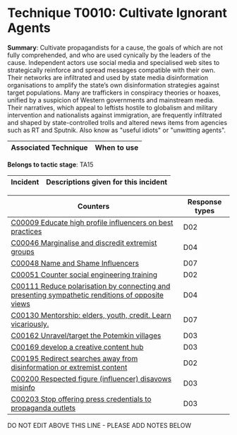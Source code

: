 # Technique T0010: Cultivate Ignorant Agents

**Summary**: Cultivate propagandists for a cause, the goals of which are not fully comprehended, and who are used cynically by the leaders of the cause. Independent actors use social media and specialised web sites to strategically reinforce and spread messages compatible with their own. Their networks are infiltrated and used by state media disinformation organisations to amplify the state’s own disinformation strategies against target populations. Many are traffickers in conspiracy theories or hoaxes, unified by a suspicion of Western governments and mainstream media. Their narratives, which appeal to leftists hostile to globalism and military intervention and nationalists against immigration, are frequently infiltrated and shaped by state-controlled trolls and altered news items from agencies such as RT and Sputnik. Also know as "useful idiots" or "unwitting agents".


| Associated Technique | When to use |
| --------- | ------------------------- |


**Belongs to tactic stage**: TA15


| Incident | Descriptions given for this incident |
| -------- | -------------------- |



| Counters | Response types |
| -------- | -------------- |
| [C00009 Educate high profile influencers on best practices](../../generated_pages/counters/C00009.md) | D02 |
| [C00046 Marginalise and discredit extremist groups](../../generated_pages/counters/C00046.md) | D04 |
| [C00048 Name and Shame Influencers](../../generated_pages/counters/C00048.md) | D07 |
| [C00051 Counter social engineering training](../../generated_pages/counters/C00051.md) | D02 |
| [C00111 Reduce polarisation by connecting and presenting sympathetic renditions of opposite views](../../generated_pages/counters/C00111.md) | D04 |
| [C00130 Mentorship: elders, youth, credit. Learn vicariously.](../../generated_pages/counters/C00130.md) | D07 |
| [C00162 Unravel/target the Potemkin villages](../../generated_pages/counters/C00162.md) | D03 |
| [C00169 develop a creative content hub](../../generated_pages/counters/C00169.md) | D03 |
| [C00195 Redirect searches away from disinformation or extremist content](../../generated_pages/counters/C00195.md) | D02 |
| [C00200 Respected figure (influencer) disavows misinfo](../../generated_pages/counters/C00200.md) | D03 |
| [C00203 Stop offering press credentials to propaganda outlets](../../generated_pages/counters/C00203.md) | D03 |


DO NOT EDIT ABOVE THIS LINE - PLEASE ADD NOTES BELOW